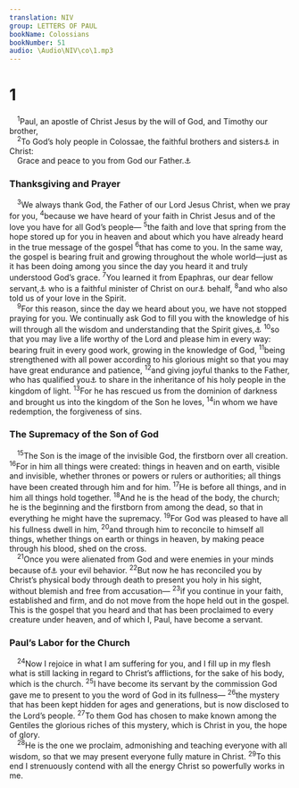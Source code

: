 ```yaml
---
translation: NIV
group: LETTERS OF PAUL
bookName: Colossians 
bookNumber: 51
audio: \Audio\NIV\co\1.mp3
---
```


<div class="title"><h1>1</h1></div>
<span class="verse co_1_1"> <sup>1</sup>Paul, an apostle of Christ Jesus by the will of God, and Timothy our brother, <br/></span>
<span class="verse co_1_2"> <sup>2</sup>To God’s holy people in Colossae, the faithful brothers and sisters<a data-toggle="tooltip" data-placement="bottom" title="The Greek word for brothers and sisters (adelphoi ) refers here to believers, both men and women, as part of God’s family; also in 4:15.">⚓</a> in Christ: <br/> Grace and peace to you from God our Father.<a data-toggle="tooltip" data-placement="bottom" title="Some manuscripts Father and the Lord Jesus Christ">⚓</a><br/></span>
<div class="title"><h3>Thanksgiving and Prayer </h3></div>
<span class="verse co_1_3"> <sup>3</sup>We always thank God, the Father of our Lord Jesus Christ, when we pray for you, </span>
<span class="verse co_1_4"><sup>4</sup>because we have heard of your faith in Christ Jesus and of the love you have for all God’s people— </span>
<span class="verse co_1_5"><sup>5</sup>the faith and love that spring from the hope stored up for you in heaven and about which you have already heard in the true message of the gospel </span>
<span class="verse co_1_6"><sup>6</sup>that has come to you. In the same way, the gospel is bearing fruit and growing throughout the whole world—just as it has been doing among you since the day you heard it and truly understood God’s grace. </span>
<span class="verse co_1_7"><sup>7</sup>You learned it from Epaphras, our dear fellow servant,<a data-toggle="tooltip" data-placement="bottom" title="Or slave">⚓</a> who is a faithful minister of Christ on our<a data-toggle="tooltip" data-placement="bottom" title="Some manuscripts your">⚓</a> behalf, </span>
<span class="verse co_1_8"><sup>8</sup>and who also told us of your love in the Spirit. <br/></span>
<span class="verse co_1_9"> <sup>9</sup>For this reason, since the day we heard about you, we have not stopped praying for you. We continually ask God to fill you with the knowledge of his will through all the wisdom and understanding that the Spirit gives,<a data-toggle="tooltip" data-placement="bottom" title="Or all spiritual wisdom and understanding">⚓</a></span>
<span class="verse co_1_10"><sup>10</sup>so that you may live a life worthy of the Lord and please him in every way: bearing fruit in every good work, growing in the knowledge of God, </span>
<span class="verse co_1_11"><sup>11</sup>being strengthened with all power according to his glorious might so that you may have great endurance and patience, </span>
<span class="verse co_1_12"><sup>12</sup>and giving joyful thanks to the Father, who has qualified you<a data-toggle="tooltip" data-placement="bottom" title="{#dedup}Some manuscripts us {/dedup}">⚓</a> to share in the inheritance of his holy people in the kingdom of light. </span>
<span class="verse co_1_13"><sup>13</sup>For he has rescued us from the dominion of darkness and brought us into the kingdom of the Son he loves, </span>
<span class="verse co_1_14"><sup>14</sup>in whom we have redemption, the forgiveness of sins. <br/></span>
<div class="title"><h3>The Supremacy of the Son of God </h3></div>
<span class="verse co_1_15"> <sup>15</sup>The Son is the image of the invisible God, the firstborn over all creation. </span>
<span class="verse co_1_16"><sup>16</sup>For in him all things were created: things in heaven and on earth, visible and invisible, whether thrones or powers or rulers or authorities; all things have been created through him and for him. </span>
<span class="verse co_1_17"><sup>17</sup>He is before all things, and in him all things hold together. </span>
<span class="verse co_1_18"><sup>18</sup>And he is the head of the body, the church; he is the beginning and the firstborn from among the dead, so that in everything he might have the supremacy. </span>
<span class="verse co_1_19"><sup>19</sup>For God was pleased to have all his fullness dwell in him, </span>
<span class="verse co_1_20"><sup>20</sup>and through him to reconcile to himself all things, whether things on earth or things in heaven, by making peace through his blood, shed on the cross. <br/></span>
<span class="verse co_1_21"> <sup>21</sup>Once you were alienated from God and were enemies in your minds because of<a data-toggle="tooltip" data-placement="bottom" title="Or minds, as shown by">⚓</a> your evil behavior. </span>
<span class="verse co_1_22"><sup>22</sup>But now he has reconciled you by Christ’s physical body through death to present you holy in his sight, without blemish and free from accusation— </span>
<span class="verse co_1_23"><sup>23</sup>if you continue in your faith, established and firm, and do not move from the hope held out in the gospel. This is the gospel that you heard and that has been proclaimed to every creature under heaven, and of which I, Paul, have become a servant. <br/></span>
<div class="title"><h3>Paul’s Labor for the Church </h3></div>
<span class="verse co_1_24"> <sup>24</sup>Now I rejoice in what I am suffering for you, and I fill up in my flesh what is still lacking in regard to Christ’s afflictions, for the sake of his body, which is the church. </span>
<span class="verse co_1_25"><sup>25</sup>I have become its servant by the commission God gave me to present to you the word of God in its fullness— </span>
<span class="verse co_1_26"><sup>26</sup>the mystery that has been kept hidden for ages and generations, but is now disclosed to the Lord’s people. </span>
<span class="verse co_1_27"><sup>27</sup>To them God has chosen to make known among the Gentiles the glorious riches of this mystery, which is Christ in you, the hope of glory. <br/></span>
<span class="verse co_1_28"> <sup>28</sup>He is the one we proclaim, admonishing and teaching everyone with all wisdom, so that we may present everyone fully mature in Christ. </span>
<span class="verse co_1_29"><sup>29</sup>To this end I strenuously contend with all the energy Christ so powerfully works in me. <br/></span>
